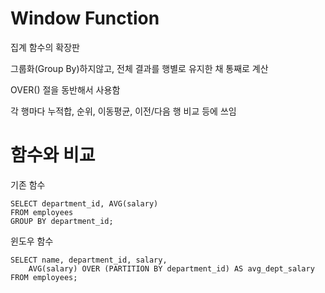 # Window Function

집계 함수의 확장판

그룹화(Group By)하지않고, 전체 결과를 행별로 유지한 채 통째로 계산

OVER() 절을 동반해서 사용함

각 행마다 누적합, 순위, 이동평균, 이전/다음 행 비교 등에 쓰임

# 함수와 비교

기존 함수

    SELECT department_id, AVG(salary)
    FROM employees
    GROUP BY department_id;

윈도우 함수

    SELECT name, department_id, salary,
        AVG(salary) OVER (PARTITION BY department_id) AS avg_dept_salary
    FROM employees;